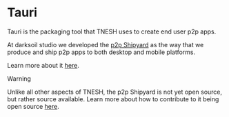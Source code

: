 # Tauri

Tauri is the packaging tool that TNESH uses to create end user p2p apps.

At darksoil studio we developed the [p2p Shipyard](https://darksoil.studio/p2p-shipyard) as the way that we produce and ship p2p apps to both desktop and mobile platforms.

Learn more about it [here](https://darksoil.studio/p2p-shipyard).

> [!WARNING]
> Unlike all other aspects of TNESH, the p2p Shipyard is not yet open source, but rather source available. Learn more about how to contribute to it being open source [here](https://darksoil.studio/p2p-shipyard/license).
